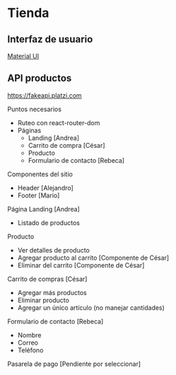 # Tienda

## Interfaz de usuario
[Material UI](https://mui.com/material-ui/react-button/)

## API productos
https://fakeapi.platzi.com


Puntos necesarios
- Ruteo con react-router-dom
- Páginas
  - Landing [Andrea]
  - Carrito de compra [César]
  - Producto
  - Formulario de contacto [Rebeca]

Componentes del sitio
- Header [Alejandro]
- Footer [Mario]

Página Landing [Andrea]
- Listado de productos

Producto
- Ver detalles de producto
- Agregar producto al carrito [Componente de César]
- Eliminar del carrito [Componente de César]

Carrito de compras [César]
- Agregar más productos
- Eliminar producto
- Agregar un único artículo (no manejar cantidades)

Formulario de contacto [Rebeca]
- Nombre
- Correo
- Teléfono

Pasarela de pago
[Pendiente por seleccionar]
